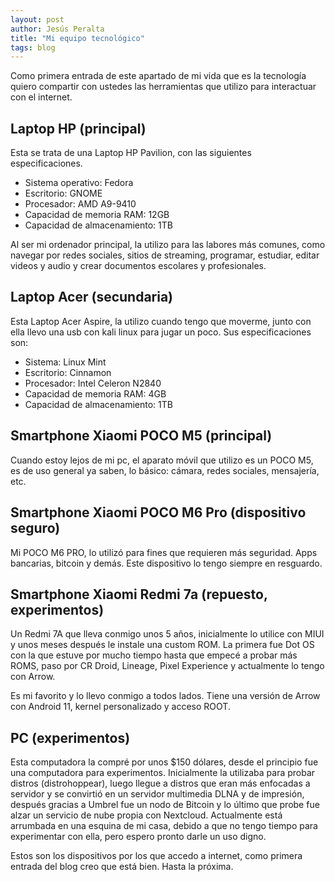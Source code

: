 ```yaml
---
layout: post
author: Jesús Peralta
title: "Mi equipo tecnológico"
tags: blog
---
```


Como primera entrada de este apartado de mi vida que es la tecnología quiero compartir con ustedes las herramientas que utilizo para interactuar con el internet.

## Laptop HP (principal)

Esta se trata de una Laptop HP Pavilion, con las siguientes especificaciones.

- Sistema operativo: Fedora
- Escritorio: GNOME
- Procesador: AMD A9-9410
- Capacidad de memoria RAM: 12GB
- Capacidad de almacenamiento: 1TB

Al ser mi ordenador principal, la utilizo para las labores más comunes, como navegar por redes sociales, sitios de streaming, programar, estudiar, editar videos y audio y crear documentos escolares y profesionales.

## Laptop Acer (secundaria)

Esta Laptop Acer Aspire, la utilizo cuando tengo que moverme, junto con ella llevo una usb con kali linux para jugar un poco. Sus especificaciones son:

- Sistema: Linux Mint
- Escritorio: Cinnamon
- Procesador: Intel Celeron N2840
- Capacidad de memoria RAM: 4GB
- Capacidad de almacenamiento: 1TB

## Smartphone Xiaomi POCO M5 (principal)

Cuando estoy lejos de mi pc, el aparato móvil que utilizo es un POCO M5, es de uso general ya saben, lo básico: cámara, redes sociales, mensajería, etc.

## Smartphone Xiaomi POCO M6 Pro (dispositivo seguro)

Mi POCO M6 PRO, lo utilizó para fines que requieren más seguridad. Apps bancarias, bitcoin y demás. Este dispositivo lo tengo siempre en resguardo.

## Smartphone Xiaomi Redmi 7a (repuesto, experimentos)

Un Redmi 7A que lleva conmigo unos 5 años, inicialmente lo utilice con MIUI y unos meses después le instale una custom ROM. La primera fue Dot OS con la que estuve por mucho tiempo hasta que empecé a probar más ROMS, paso por CR Droid, Lineage, Pixel Experience y actualmente lo tengo con Arrow.

Es mi favorito y lo llevo conmigo a todos lados. Tiene una versión de Arrow con Android 11, kernel personalizado y acceso ROOT.

## PC (experimentos)

Esta computadora la compré por unos $150 dólares, desde el principio fue una computadora para experimentos. Inicialmente la utilizaba para probar distros (distrohoppear), luego llegue a distros que eran más enfocadas a servidor y se convirtió en un servidor multimedia DLNA y de impresión, después gracias a Umbrel fue un nodo de Bitcoin y lo último que probe fue alzar un servicio de nube propia con Nextcloud. Actualmente está arrumbada en una esquina de mi casa, debido a que no tengo tiempo para experimentar con ella, pero espero pronto darle un uso digno.

Estos son los dispositivos por los que accedo a internet, como primera entrada del blog creo que está bien. Hasta la próxima.